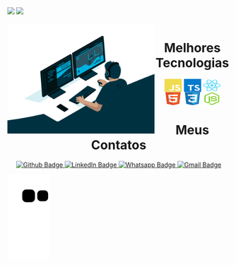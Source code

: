 <div>
  <img height="250em" src="https://github-readme-stats.vercel.app/api?username=WelltonQ&show_icons=true&theme=react&include_all_commits=true&count_private=true"/>
  <img height="250em" src="https://github-readme-stats.vercel.app/api/top-langs/?username=WelltonQ&layout=compact&langs_count=16&theme=react"/>
</div>

<div  align="center"> 
  <div style="display: inline_block"><br>
    <img align="left" height="250" alt="coding-time" src="code.gif">
    <h1 align="center">Melhores Tecnologias</h1>
    <img align="center" height="30" width="40" alt="js-icon"  src="https://raw.githubusercontent.com/devicons/devicon/master/icons/javascript/javascript-plain.svg">
    <img align="center" height="30" width="40" alt="ts-icon"  src="https://raw.githubusercontent.com/devicons/devicon/master/icons/typescript/typescript-plain.svg">
    <img align="center" height="30" width="40" alt="react-icon" src="https://raw.githubusercontent.com/devicons/devicon/master/icons/react/react-original.svg">
    <img align="center" height="30" width="40" alt="html-icon" src="https://raw.githubusercontent.com/devicons/devicon/master/icons/html5/html5-original.svg">
    <img align="center" height="30" width="40" alt="css-icon" src="https://raw.githubusercontent.com/devicons/devicon/master/icons/css3/css3-original.svg">
    <img align="center" height="30" width="40" alt="nodejs-icon" src="https://raw.githubusercontent.com/devicons/devicon/master/icons/nodejs/nodejs-original.svg">
   </div>
    
  
  <h1 align="center">Meus Contatos</h1>
  <a href="https://github.com/WelltonQ">
   <img src="https://img.shields.io/badge/-Github-000?style=flat-square&logo=Github&logoColor=white" alt="Github Badge">
  </a>
  <a href="https://www.linkedin.com/in/welltonquirino/">
    <img src="https://img.shields.io/badge/-LinkedIn-blue?style=flat-square&logo=Linkedin&logoColor=white" alt="LinkedIn Badge">
  </a>
  <a href="https://api.whatsapp.com/send?phone=5584988178707&text=Hello!">
    <img src="https://img.shields.io/badge/-Whatsapp-4CA143?style=flat-square&labelColor=4CA143&logo=whatsapp&logoColor=white" alt="Whatsapp Badge">
  </a>
  <a href="mailto:welltonquirino@gmail.com">
    <img src="https://img.shields.io/badge/-Gmail-c14438?style=flat-square&logo=Gmail&logoColor=white" alt="Gmail Badge">
  </a>
</div>

![Snake animation](https://github.com/WelltonQ/WelltonQ/blob/output/github-contribution-grid-snake.svg)
